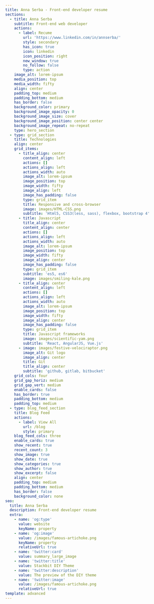 ```yaml
---
title: Anna Serba - Front-end developer resume
sections:
  - title: Anna Serba
    subtitle: Front-end web developer
    actions:
      - label: Recume
        url: 'https://www.linkedin.com/in/annserba/'
        style: secondary
        has_icon: true
        icon: linkedin
        icon_position: right
        new_window: true
        no_follow: false
        type: action
    image_alt: lorem-ipsum
    media_position: top
    media_width: fifty
    align: center
    padding_top: medium
    padding_bottom: medium
    has_border: false
    background_color: primary
    background_image_opacity: 0
    background_image_size: cover
    background_image_position: center center
    background_image_repeat: no-repeat
    type: hero_section
  - type: grid_section
    title: Technologies
    align: center
    grid_items:
      - title_align: center
        content_align: left
        actions: []
        actions_align: left
        actions_width: auto
        image_alt: lorem-ipsum
        image_position: top
        image_width: fifty
        image_align: left
        image_has_padding: false
        type: grid_item
        title: Responsive and cross-browser
        image: images/HTML-CSS.png
        subtitle: 'Html5, CSS3(less, sass), flexbox, bootstrap 4'
      - title: Javascript
        title_align: center
        content_align: center
        actions: []
        actions_align: left
        actions_width: auto
        image_alt: lorem-ipsum
        image_position: top
        image_width: fifty
        image_align: center
        image_has_padding: false
        type: grid_item
        subtitle: 'es5, es6'
        image: images/smiling-kale.png
      - title_align: center
        content_align: left
        actions: []
        actions_align: left
        actions_width: auto
        image_alt: lorem-ipsum
        image_position: top
        image_width: fifty
        image_align: center
        image_has_padding: false
        type: grid_item
        title: Javascript frameworks
        image: images/scientific-yam.png
        subtitle: 'React, AngularJS, Vue.js'
      - image: images/festive-velociraptor.png
        image_alt: Git logo
        image_align: center
        title: Git
        title_align: center
        subtitle: 'github, gitlab, bitbucket'
    grid_cols: four
    grid_gap_horiz: medium
    grid_gap_vert: medium
    enable_cards: false
    has_border: true
    padding_bottom: medium
    padding_top: medium
  - type: blog_feed_section
    title: Blog Feed
    actions:
      - label: View All
        url: /blog
        style: primary
    blog_feed_cols: three
    enable_cards: true
    show_recent: true
    recent_count: 3
    show_image: true
    show_date: true
    show_categories: true
    show_author: true
    show_excerpt: false
    align: center
    padding_top: medium
    padding_bottom: medium
    has_border: false
    background_color: none
seo:
  title: Anna Serba
  description: Front-end developer resume
  extra:
    - name: 'og:type'
      value: website
      keyName: property
    - name: 'og:image'
      value: /images/famous-artichoke.png
      keyName: property
      relativeUrl: true
    - name: 'twitter:card'
      value: summary_large_image
    - name: 'twitter:title'
      value: Stackbit DIY Theme
    - name: 'twitter:description'
      value: The preview of the DIY theme
    - name: 'twitter:image'
      value: /images/famous-artichoke.png
      relativeUrl: true
template: advanced
---
```

